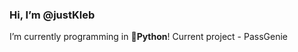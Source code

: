 ### Hi, I’m @justKleb
I’m currently programming in **🐍Python**!
Current project - PassGenie


<!---
justKleb/justKleb is a ✨ special ✨ repository because its `README.md` (this file) appears on your GitHub profile.
You can click the Preview link to take a look at your changes.
--->
